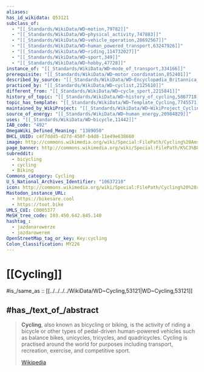 ```yaml
---
aliases:
has_id_wikidata: Q53121
subclass_of:
  - "[[_Standards/WikiData/WD~motion,79782]]"
  - "[[_Standards/WikiData/WD~physical_activity,747883]]"
  - "[[_Standards/WikiData/WD~vehicle_operation,28692567]]"
  - "[[_Standards/WikiData/WD~human_powered_transport,63247926]]"
  - "[[_Standards/WikiData/WD~riding,114732027]]"
  - "[[_Standards/WikiData/WD~sport,349]]"
  - "[[_Standards/WikiData/WD~hobby,47728]]"
instance_of: "[[_Standards/WikiData/WD~mode_of_transport,334166]]"
prerequisite: "[[_Standards/WikiData/WD~motor_coordination,852401]]"
described_by_source: "[[_Standards/WikiData/WD~Encyclopædia_Britannica_11th_edition,867541]]"
practiced_by: "[[_Standards/WikiData/WD~cyclist,2125610]]"
different_from: "[[_Standards/WikiData/WD~cycle_sport,2215841]]"
history_of_topic: "[[_Standards/WikiData/WD~history_of_cycling,5867718]]"
topic_has_template: "[[_Standards/WikiData/WD~Template_Cycling,7745571]]"
maintained_by_WikiProject: "[[_Standards/WikiData/WD~WikiProject_Cycling,11755824]]"
source_of_energy: "[[_Standards/WikiData/WD~human_energy,20984829]]"
uses: "[[_Standards/WikiData/WD~bicycle,11442]]"
IAB_code: "492"
OmegaWiki_Defined_Meaning: "1389050"
BHCL_UUID: c4f7ddd5-d27d-450f-b4d8-11e49e638660
image: http://commons.wikimedia.org/wiki/Special:FilePath/Cycling%20Amsterdam%2003.jpg
page_banner: http://commons.wikimedia.org/wiki/Special:FilePath/K%C3%B8benhavn%20cyklister%20banner.jpg
subreddit:
  - bicycling
  - cycling
  - Biking
Commons_category: Cycling
U_S_National_Archives_Identifier: "10637210"
icon: http://commons.wikimedia.org/wiki/Special:FilePath/Cycling%20%28road%29%20pictogram.svg
Mastodon_instance_URL:
  - https://bikesare.cool
  - https://toot.bike
UMLS_CUI: C0005377
MeSH_tree_code: I03.450.642.845.140
hashtag_:
  - jazdanarowerze
  - jazdarowerem
OpenStreetMap_tag_or_key: Key:cycling
Colon_Classification: MY226
---
```


# [[Cycling]] 

#is_/same_as :: [[../../../../WikiData/WD~Cycling,53121|WD~Cycling,53121]] 

## #has_/text_of_/abstract 

> **Cycling**, also known as bicycling or biking, is the activity of riding a bicycle or other types of pedal-driven human-powered vehicles such as balance bikes, unicycles, tricycles, and quadricycles. Cycling is practised around the world for purposes including transport, recreation, exercise, and competitive sport.
>
> [Wikipedia](https://en.wikipedia.org/wiki/Cycling) 

